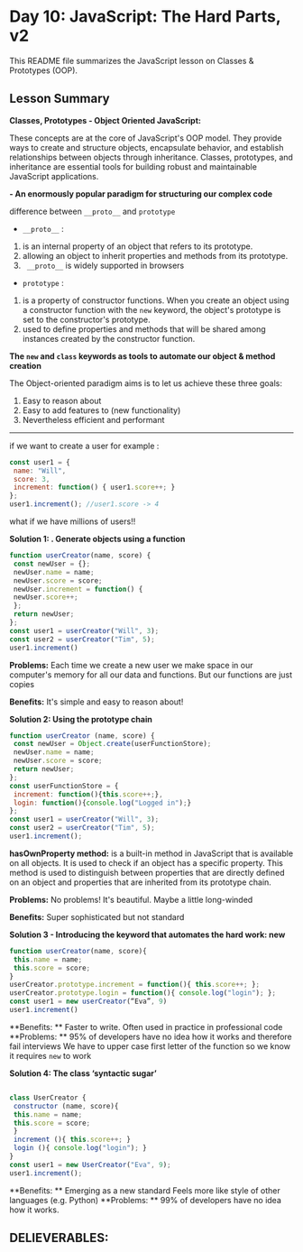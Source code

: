 # Day 10: JavaScript: The Hard Parts, v2
This README file summarizes the JavaScript lesson on Classes & Prototypes (OOP).

## Lesson Summary

**Classes, Prototypes - Object Oriented JavaScript:**

These concepts are at the core of JavaScript's OOP model. They provide ways to create and structure objects, encapsulate behavior, and establish relationships between objects through inheritance. Classes, prototypes, and inheritance are essential tools for building robust and maintainable JavaScript applications.

**- An enormously popular paradigm for structuring our complex code**

difference between `__proto__` and `prototype`

-  `__proto__` :
1. is an internal property of an object that refers to its prototype.
2. allowing an object to inherit properties and methods from its prototype.
3. ` __proto__` is widely supported in browsers

- `prototype` :
1. is a property of constructor functions. When you create an object using a constructor function with the `new` keyword, the object's prototype is set to the constructor's prototype.
2. used to define properties and methods that will be shared among instances created by the constructor function.

**The `new` and `class` keywords as tools to automate our object & method creation**

The Object-oriented paradigm aims is to let us achieve these three goals: 
1. Easy to reason about
2. Easy to add features to (new functionality)
3. Nevertheless efficient and performant
-----------

if we want to create a user for example :
```JavaScript
const user1 = {
 name: "Will",
 score: 3,
 increment: function() { user1.score++; }
};
user1.increment(); //user1.score -> 4
```
what if we have millions of users!!

**Solution 1: . Generate objects using a function**
```JavaScript
function userCreator(name, score) {
 const newUser = {};
 newUser.name = name;
 newUser.score = score;
 newUser.increment = function() {
 newUser.score++;
 };
 return newUser;
};
const user1 = userCreator("Will", 3);
const user2 = userCreator("Tim", 5);
user1.increment()
```

**Problems:** Each time we create a new user we make space in our computer's 
memory for all our data and functions. But our functions are just copies

**Benefits:** It's simple and easy to reason about!
 
 
**Solution 2: Using the prototype chain**
```JavaScript
function userCreator (name, score) {
 const newUser = Object.create(userFunctionStore);
 newUser.name = name;
 newUser.score = score;
 return newUser;
};
const userFunctionStore = {
 increment: function(){this.score++;},
 login: function(){console.log("Logged in");}
};
const user1 = userCreator("Will", 3);
const user2 = userCreator("Tim", 5);
user1.increment();
```
**hasOwnProperty method:** is a built-in method in JavaScript that is available on all objects. It is used to check if an object has a specific property. This method is used to distinguish between properties that are directly defined on an object and properties that are inherited from its prototype chain.

**Problems:** No problems! It's beautiful. Maybe a little long-winded

**Benefits:** Super sophisticated but not standard

**Solution 3 - Introducing the keyword that automates 
the hard work: new**

```JavaScript
function userCreator(name, score){
 this.name = name;
 this.score = score;
}
userCreator.prototype.increment = function(){ this.score++; };
userCreator.prototype.login = function(){ console.log("login"); };
const user1 = new userCreator(“Eva”, 9)
user1.increment()
```

**Benefits: **
Faster to write. Often used in practice in professional code
**Problems: **
95% of developers have no idea how it works and therefore fail interviews
We have to upper case first letter of the function so we know it requires `new` to work

**Solution 4: The class ‘syntactic sugar’**
```JavaScript

class UserCreator {
 constructor (name, score){
 this.name = name;
 this.score = score;
 }
 increment (){ this.score++; }
 login (){ console.log("login"); }
}
const user1 = new UserCreator("Eva", 9);
user1.increment();
```

**Benefits: **
Emerging as a new standard
Feels more like style of other languages (e.g. Python)
**Problems: **
99% of developers have no idea how it works.

## DELIEVERABLES:
